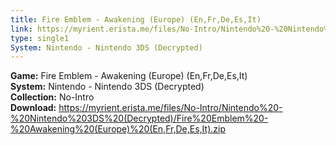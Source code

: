 ```yaml
---
title: Fire Emblem - Awakening (Europe) (En,Fr,De,Es,It)
link: https://myrient.erista.me/files/No-Intro/Nintendo%20-%20Nintendo%203DS%20(Decrypted)/Fire%20Emblem%20-%20Awakening%20(Europe)%20(En,Fr,De,Es,It).zip
type: single1
System: Nintendo - Nintendo 3DS (Decrypted)
---
```

<b>Game:</b> Fire Emblem - Awakening (Europe) (En,Fr,De,Es,It)<br>
<b>System:</b> Nintendo - Nintendo 3DS (Decrypted)<br>
<b>Collection:</b> No-Intro<br>
<b>Download:</b> https://myrient.erista.me/files/No-Intro/Nintendo%20-%20Nintendo%203DS%20(Decrypted)/Fire%20Emblem%20-%20Awakening%20(Europe)%20(En,Fr,De,Es,It).zip